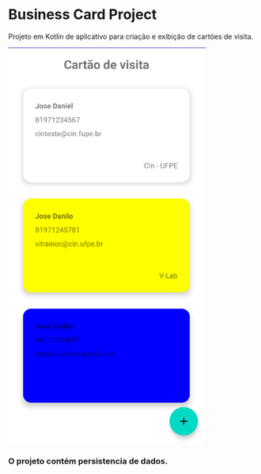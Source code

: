 # Business Card Project

Projeto em Kotlin de aplicativo para criação e exibição de cartões de visita.

![Logo](./.github/Home.png)

### O projeto contém persistencia de dados.
